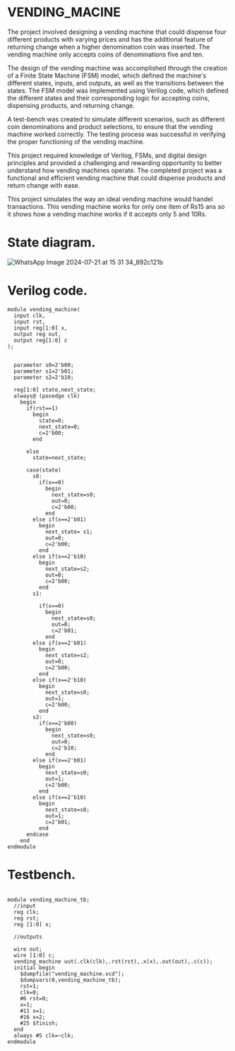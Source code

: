 # VENDING_MACINE
The project involved designing a vending machine that could dispense four different products with varying prices and has the additional feature of returning change when a higher denomination coin was inserted. The vending machine only accepts coins of denominations five and ten.

The design of the vending machine was accomplished through the creation of a Finite State Machine (FSM) model, which defined the machine's different states, inputs, and outputs, as well as the transitions between the states. The FSM model was implemented using Verilog code, which defined the different states and their corresponding logic for accepting coins, dispensing products, and returning change.

A test-bench was created to simulate different scenarios, such as different coin denominations and product selections, to ensure that the vending machine worked correctly. The testing process was successful in verifying the proper functioning of the vending machine.

This project required knowledge of Verilog, FSMs, and digital design principles and provided a challenging and rewarding opportunity to better understand how vending machines operate. The completed project was a functional and efficient vending machine that could dispense products and return change with ease.

This project simulates the way an ideal vending machine would handel transactions. This vending machine works for only one item of Rs15 ans so it shows how a vending machine works if it accepts only 5 and 10Rs. 

# State diagram.

![WhatsApp Image 2024-07-21 at 15 31 34_892c121b](https://github.com/user-attachments/assets/54c23a59-136a-43f4-af5c-004743edbc93)

# Verilog code.

```
module vending_machine(
  input clk,
  input rst,
  input reg[1:0] x,
  output reg out,
  output reg[1:0] c
);
  
  
  parameter s0=2'b00;
  parameter s1=2'b01;
  parameter s2=2'b10;
  
  reg[1:0] state,next_state;
  always@ (posedge clk)
    begin
      if(rst==1)
        begin
          state=0;
          next_state=0;
          c=2'b00;
        end
      
      else
        state=next_state;
      
      case(state)
        s0:
          if(x==0)
            begin
              next_state=s0;
              out=0;
              c=2'b00;
            end
        else if(x==2'b01)
          begin
            next_state= s1;
            out=0;
            c=2'b00;
          end
        else if(x==2'b10)
          begin
            next_state=s2;
            out=0;
            c=2'b00;
          end
        s1:
          
          if(x==0)
            begin
              next_state=s0;
              out=0;
              c=2'b01;
            end
        else if(x==2'b01)
          begin
            next_state=s2;
            out=0;
            c=2'b00;
          end
        else if(x==2'b10)
          begin
            next_state=s0;
            out=1;
            c=2'b00;
          end
        s2:
          if(x==2'b00)
            begin
              next_state=s0;
              out=0;
              c=2'b10;
            end
        else if(x==2'b01)
          begin
            next_state=s0;
            out=1;
            c=2'b00;
          end
        else if(x==2'b10)
          begin
            next_state=s0;
            out=1;
            c=2'b01;
          end
      endcase
    end
endmodule

```
# Testbench.

```

module vending_machine_tb;
  //input
  reg clk;
  reg rst;
  reg [1:0] x;
  
  //outputs
  
  wire out;
  wire [1:0] c;
  vending_machine uut(.clk(clk),.rst(rst),.x(x),.out(out),.c(c));
  initial begin
    $dumpfile("vending_machine.vcd");
    $dumpvars(0,vending_machine_tb);
    rst=1;
    clk=0;
    #6 rst=0;
    x=1;
    #11 x=1;
    #16 x=2;
    #25 $finish;
  end
  always #5 clk=~clk;
endmodule
